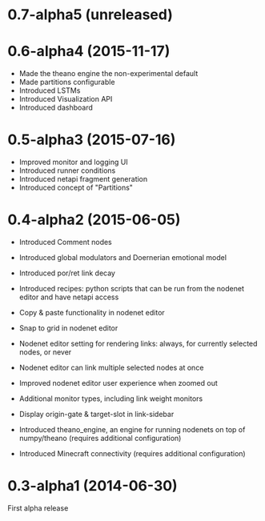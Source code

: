 
0.7-alpha5 (unreleased)
==========


0.6-alpha4 (2015-11-17)
==========

 * Made the theano engine the non-experimental default
 * Made partitions configurable
 * Introduced LSTMs
 * Introduced Visualization API
 * Introduced dashboard


0.5-alpha3 (2015-07-16)
==========

 * Improved monitor and logging UI
 * Introduced runner conditions
 * Introduced netapi fragment generation
 * Introduced concept of "Partitions"


0.4-alpha2 (2015-06-05)
==========

* Introduced Comment nodes
* Introduced global modulators and Doernerian emotional model
* Introduced por/ret link decay
* Introduced recipes: python scripts that can be run from the nodenet editor and have netapi access
* Copy & paste functionality in nodenet editor
* Snap to grid in nodenet editor
* Nodenet editor setting for rendering links: always, for currently selected nodes, or never
* Nodenet editor can link multiple selected nodes at once
* Improved nodenet editor user experience when zoomed out
* Additional monitor types, including link weight monitors
* Display origin-gate & target-slot in link-sidebar

* Introduced theano_engine, an engine for running nodenets on top of numpy/theano (requires additional configuration)
* Introduced Minecraft connectivity (requires additional configuration)


0.3-alpha1 (2014-06-30)
==========

First alpha release
